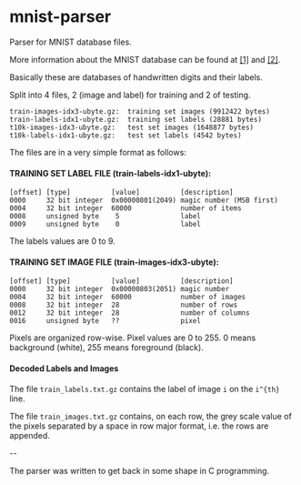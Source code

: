 mnist-parser
============

Parser for MNIST database files.

More information about the MNIST database can be found at [[1]](http://yann.lecun.com/exdb/mnist/) and [[2]](http://en.wikipedia.org/wiki/MNIST_database).

Basically these are databases of handwritten digits and their labels.

Split into 4 files, 2 (image and label) for training and 2 of testing.

````
train-images-idx3-ubyte.gz:  training set images (9912422 bytes) 
train-labels-idx1-ubyte.gz:  training set labels (28881 bytes) 
t10k-images-idx3-ubyte.gz:   test set images (1648877 bytes) 
t10k-labels-idx1-ubyte.gz:   test set labels (4542 bytes)
````

The files are in a very simple format as follows:

#### TRAINING SET LABEL FILE (train-labels-idx1-ubyte):

````
[offset] [type]          [value]          [description]
0000     32 bit integer  0x00000801(2049) magic number (MSB first)
0004     32 bit integer  60000            number of items
0008     unsigned byte    5               label
0009     unsigned byte    0               label
````
The labels values are 0 to 9.

#### TRAINING SET IMAGE FILE (train-images-idx3-ubyte):

````
[offset] [type]          [value]          [description]
0000     32 bit integer  0x00000803(2051) magic number
0004     32 bit integer  60000            number of images
0008     32 bit integer  28               number of rows
0012     32 bit integer  28               number of columns
0016     unsigned byte   ??               pixel
````

Pixels are organized row-wise. Pixel values are 0 to 255. 0 means background
(white), 255 means foreground (black).

#### Decoded Labels and Images

The file ````train_labels.txt.gz```` contains the label of image ````i```` on the ````i^{th}```` line.

The file ````train_images.txt.gz```` contains, on each row, the grey scale value of the pixels separated by a space in row major format, i.e. the rows are appended.

--

The parser was written to get back in some shape in C programming.
